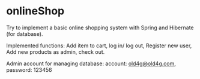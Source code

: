 # onlineShop
Try to implement a basic online shopping system with Spring and Hibernate (for database).

Implemented functions:
Add item to cart,
log in/ log out,
Register new user,
Add new products as admin,
check out.

Admin account for managing database:
 account:  old4g@old4g.com,
 password: 123456
